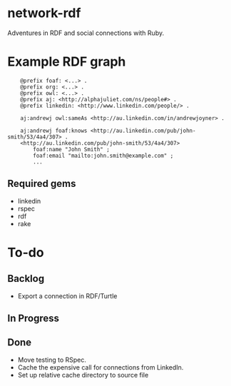 # network-rdf

Adventures in RDF and social connections with Ruby.

# Example RDF graph
```
	@prefix foaf: <...> .
	@prefix org: <...> .
	@prefix owl: <...> .
	@prefix aj: <http://alphajuliet.com/ns/people#> .
	@prefix linkedin: <http://www.linkedin.com/people/> .

	aj:andrewj owl:sameAs <http://au.linkedin.com/in/andrewjoyner> .

	aj:andrewj foaf:knows <http://au.linkedin.com/pub/john-smith/53/4a4/307> .
	<http://au.linkedin.com/pub/john-smith/53/4a4/307> 
		foaf:name "John Smith" ;
		foaf:email "mailto:john.smith@example.com" ;
		...
```

## Required gems

- linkedin
- rspec
- rdf
- rake

# To-do

## Backlog

- Export a connection in RDF/Turtle

## In Progress

## Done

- Move testing to RSpec.
- Cache the expensive call for connections from LinkedIn.
- Set up relative cache directory to source file


